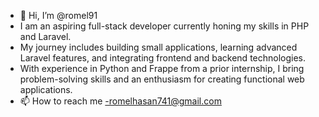 - 👋 Hi, I’m @romel91
- I am an aspiring full-stack developer currently honing my skills in PHP and Laravel.
- My journey includes building small applications, learning advanced Laravel features, and integrating frontend and backend technologies.
- With experience in Python and Frappe from a prior internship, I bring problem-solving skills and an enthusiasm for creating functional web applications.
- 📫 How to reach me -romelhasan741@gmail.com

<!---
romel91/romel91 is a ✨ special ✨ repository because its `README.md` (this file) appears on your GitHub profile.
You can click the Preview link to take a look at your changes.
--->
